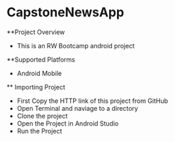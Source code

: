 # CapstoneNewsApp

**Project Overview
* This is an RW Bootcamp android project  

**Supported Platforms  
* Android Mobile

** Importing Project  
* First Copy the HTTP link of this project from GitHub
* Open Terminal and naviage to a directory  
* Clone the project  
* Open the Project in Android Studio  
* Run the Project  
